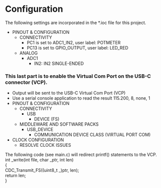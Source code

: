 # Configuration

The following settings are incorporated in the \*.ioc file for this project.

- PINOUT & CONFIGURATION
  - CONNECTIVITY
    - PC1 is set to ADC1_IN2, user label: POTMETER
    - PC13 is set to GPIO_OUTPUT, user label: LED_RED
  - ANALOG
    - ADC1
      - IN2: IN2 SINGLE-ENDED

### This last part is to enable the Virtual Com Port on the USB-C connector (VCP).

- Output will be sent to the USB-C Virtual Com Port (VCP)
- Use a serial console application to read the result 115.200, 8, none, 1
- PINOUT & CONFIGURATION
  - CONNECTIVITY
    - USB
      - DEVICE (FS)
  - MIDDLEWARE AND SOFTWARE PACKS
    - USB_DEVICE
      - COMMUNICATION DEVICE CLASS (VIRTUAL PORT COM)
- CLOCK CONFIGURATION
  - RESOLVE CLOCK ISSUES

The following code (see main.c) will redirect printf() statements to the VCP.
int \_write(int file, char _ptr, int len)  
{  
 CDC_Transmit_FS((uint8_t _)ptr, len);  
 return len;  
}

